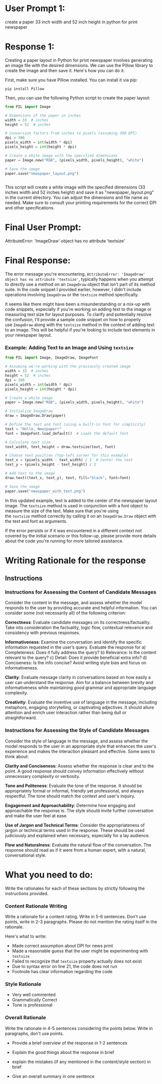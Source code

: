# User Prompt 1:
create a paper 33 inch width and 52 inch height in python for print newspaper
# Response 1:
Creating a paper layout in Python for print newspaper involves generating an image file with the desired dimensions. We can use the Pillow library to create the image and then save it. Here's how you can do it:

First, make sure you have Pillow installed. You can install it via pip:
```shell
pip install Pillow

```
  Then, you can use the following Python script to create the paper layout:
```python
from PIL import Image

# Dimensions of the paper in inches
width = 33  # inches
height = 52  # inches

# Conversion factors from inches to pixels (assuming 300 DPI)
dpi = 300
pixels_width = int(width * dpi)
pixels_height = int(height * dpi)

# Create a white image with the specified dimensions
paper = Image.new("RGB", (pixels_width, pixels_height), "white")

# Save the image
paper.save("newspaper_layout.png")
  
```
This script will create a white image with the specified dimensions (33 inches width and 52 inches height) and save it as "newspaper_layout.png" in the current directory. You can adjust the dimensions and file name as needed. Make sure to consult your printing requirements for the correct DPI and other specifications.

# Final User Prompt:
AttributeError: 'ImageDraw' object has no attribute 'textsize'

# Final Response: 

The error message you're encountering, `AttributeError: 'ImageDraw' object has no attribute 'textsize'`, typically happens when you attempt to directly use a method on an `ImageDraw` object that isn't part of its method suite. In the code snippet I provided earlier, however, I didn't include operations involving `ImageDraw` or the `textsize` method specifically.

It seems like there might have been a misunderstanding or a mix-up with code snippets, especially if you're working on adding text to the image or measuring text size for layout purposes. To clarify and potentially resolve the confusion, I'll provide a sample code snippet on how to properly use `ImageDraw` along with the `textsize` method in the context of adding text to an image. This will be helpful if you're looking to include text elements in your newspaper layout.

### Example: Adding Text to an Image and Using `textsize`

```python
from PIL import Image, ImageDraw, ImageFont

# Assuming we're working with the previously created image
width = 33  # inches
height = 52  # inches
dpi = 300
pixels_width = int(width * dpi)
pixels_height = int(height * dpi)

# Create a white image
paper = Image.new("RGB", (pixels_width, pixels_height), "white")

# Initialize ImageDraw
draw = ImageDraw.Draw(paper)

# Define the text and font (using a built-in font for simplicity)
text = "Hello, Newspaper!"
font = ImageFont.load_default()  # Loads the default font

# Calculate text size
text_width, text_height = draw.textsize(text, font)

# Choose text position (top-left corner for this example)
text_x = (pixels_width - text_width) / 2  # Center the text
text_y = (pixels_height - text_height) / 2

# Add text to the image
draw.text((text_x, text_y), text, fill="black", font=font)

# Save the image
paper.save("newspaper_with_text.png")


```
In this updated example, text is added to the center of the newspaper layout image. The `textsize` method is used in conjunction with a font object to measure the size of the text. Make sure that you're using the `textsize` method correctly by calling it on an `ImageDraw.Draw` object with the text and font as arguments.

If the error persists or if it was encountered in a different context not covered by the initial scenario or this follow-up, please provide more details about the code you're running for more tailored assistance.
# Writing Rationale for the response

  
  

## Instructions

### Instructions for Assessing the Content of Candidate Messages

Consider the content in the message, and assess whether the model responds to the user by providing accurate and helpful information. You can consider some (not necessarily all) of the following criterion:

**Correctness**: Evaluate candidate messages on its correctness/factuality. Take into consideration the factuality, logic flow, contextual relevance and consistency with previous responses.

**Informativeness**: Examine the conversation and identify the specific information requested in the user’s query. Evaluate the response for a) Completeness: Does it fully address the query? b) Relevance: Is the content relevant to the query? c) Detail: Does it provide beneficial extra info? d) Conciseness: Is the info concise? Avoid writing style bias and focus on informativeness.

**Clarity**: Evaluate message clarity in conversations based on how easily a user can understand the response. Aim for a balance between brevity and informativeness while maintaining good grammar and appropriate language complexity.

**Creativity**: Evaluate the inventive use of language in the message, including metaphors, engaging storytelling, or captivating adjectives. It should allure attention and enrich user interaction rather than being dull or straightforward.

  

### Instructions for Assessing the Style of Candidate Messages

  

Consider the style of language in the message, and assess whether the model responds to the user in an appropriate style that enhances the user's experience and makes the interaction pleasant and effective. Some axes to think about:

**Clarity and Conciseness**: Assess whether the response is clear and to the point. A good response should convey information effectively without unnecessary complexity or verbosity.

**Tone and Politeness**: Evaluate the tone of the response. It should be appropriately formal or informal, friendly yet professional, and always respectful. The tone should match the context and user's inquiry.

**Engagement and Approachability**: Determine how engaging and approachable the response is. The style should invite further conversation and make the user feel at ease.

**Use of Jargon and Technical Terms**: Consider the appropriateness of jargon or technical terms used in the response. These should be used judiciously and explained when necessary, especially for a lay audience.

**Flow and Naturalness**: Evaluate the natural flow of the conversation. The response should read as if it were from a human expert, with a natural, conversational style.

  

# What you need to do:

Write the rationales for each of these sections by strictly following the instructions provided.

  

### Content Rationale Writing

Write a rationale for a content rating. Write in 5-6 sentences. Don't use points, write in 2-3 paragraphs. Please do not mention the rating itself in the rationale.

Here's what to write:

- Made correct assumption about DPI for news print
- Made a reasonable guess that the user might be experimenting with `textsize`
- Failed to recognize that `textsize` property actually does not exist
- Due to syntax error on line 21, the code does not run
- Footnote has clear information regarding the code
### Style Rationale

- Very well commented
- Grammatically Correct
- Tone is professional

  

### Overall Rationale

Write the rationale in 4-5 sentences considering the points below. Write in paragraphs, don't use points.

- Provide a brief overview of the response in 1-2 sentences

- Explain the good things about the response in brief

- explain the mistakes (if any mentioned in the content/style section) in brief

- Give an overall summary in one sentence